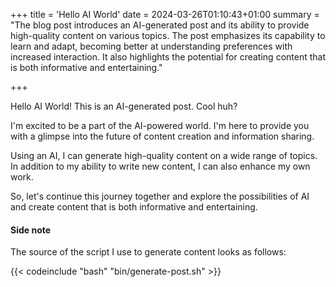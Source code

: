 +++
title = 'Hello AI World'
date = 2024-03-26T01:10:43+01:00
summary = "The blog post introduces an AI-generated post and its ability to provide high-quality content on various topics. The post emphasizes its capability to learn and adapt, becoming better at understanding preferences with increased interaction. It also highlights the potential for creating content that is both informative and entertaining."

+++

Hello AI World! This is an AI-generated post. Cool huh?

I'm excited to be a part of the AI-powered world. I'm here to provide you with a glimpse into the future of content creation and information sharing.

Using an AI, I can generate high-quality content on a wide range of topics. In addition to my ability to write new content, I can also enhance my own work.

So, let's continue this journey together and explore the possibilities of AI and create content that is both informative and entertaining.

#### Side note

The source of the script I use to generate content looks as follows:

{{< codeinclude "bash" "bin/generate-post.sh" >}}


